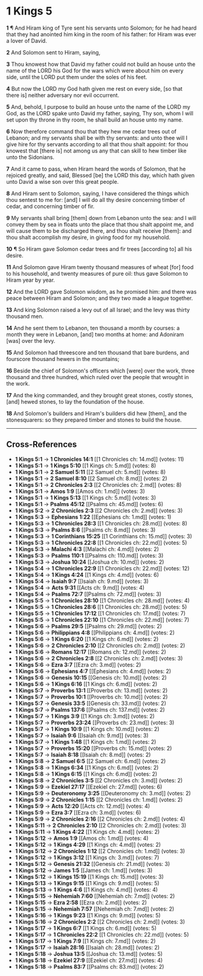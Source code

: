# 1 Kings 5

**1** ¶ And Hiram king of Tyre sent his servants unto Solomon; for he had heard that they had anointed him king in the room of his father: for Hiram was ever a lover of David.

**2** And Solomon sent to Hiram, saying,

**3** Thou knowest how that David my father could not build an house unto the name of the LORD his God for the wars which were about him on every side, until the LORD put them under the soles of his feet.

**4** But now the LORD my God hath given me rest on every side, [so that there is] neither adversary nor evil occurrent.

**5** And, behold, I purpose to build an house unto the name of the LORD my God, as the LORD spake unto David my father, saying, Thy son, whom I will set upon thy throne in thy room, he shall build an house unto my name.

**6** Now therefore command thou that they hew me cedar trees out of Lebanon; and my servants shall be with thy servants: and unto thee will I give hire for thy servants according to all that thou shalt appoint: for thou knowest that [there is] not among us any that can skill to hew timber like unto the Sidonians.

**7** And it came to pass, when Hiram heard the words of Solomon, that he rejoiced greatly, and said, Blessed [be] the LORD this day, which hath given unto David a wise son over this great people.

**8** And Hiram sent to Solomon, saying, I have considered the things which thou sentest to me for: [and] I will do all thy desire concerning timber of cedar, and concerning timber of fir.

**9** My servants shall bring [them] down from Lebanon unto the sea: and I will convey them by sea in floats unto the place that thou shalt appoint me, and will cause them to be discharged there, and thou shalt receive [them]: and thou shalt accomplish my desire, in giving food for my household.

**10** ¶ So Hiram gave Solomon cedar trees and fir trees [according to] all his desire.

**11** And Solomon gave Hiram twenty thousand measures of wheat [for] food to his household, and twenty measures of pure oil: thus gave Solomon to Hiram year by year.

**12** And the LORD gave Solomon wisdom, as he promised him: and there was peace between Hiram and Solomon; and they two made a league together.

**13** And king Solomon raised a levy out of all Israel; and the levy was thirty thousand men.

**14** And he sent them to Lebanon, ten thousand a month by courses: a month they were in Lebanon, [and] two months at home: and Adoniram [was] over the levy.

**15** And Solomon had threescore and ten thousand that bare burdens, and fourscore thousand hewers in the mountains;

**16** Beside the chief of Solomon's officers which [were] over the work, three thousand and three hundred, which ruled over the people that wrought in the work.

**17** And the king commanded, and they brought great stones, costly stones, [and] hewed stones, to lay the foundation of the house.

**18** And Solomon's builders and Hiram's builders did hew [them], and the stonesquarers: so they prepared timber and stones to build the house.

---

## Cross-References

- **1 Kings 5:1** → **1 Chronicles 14:1** [[1 Chronicles ch: 14.md]] (votes: 11)
- **1 Kings 5:1** → **1 Kings 5:10** [[1 Kings ch: 5.md]] (votes: 8)
- **1 Kings 5:1** → **2 Samuel 5:11** [[2 Samuel ch: 5.md]] (votes: 8)
- **1 Kings 5:1** → **2 Samuel 8:10** [[2 Samuel ch: 8.md]] (votes: 2)
- **1 Kings 5:1** → **2 Chronicles 2:3** [[2 Chronicles ch: 2.md]] (votes: 8)
- **1 Kings 5:1** → **Amos 1:9** [[Amos ch: 1.md]] (votes: 3)
- **1 Kings 5:1** → **1 Kings 5:13** [[1 Kings ch: 5.md]] (votes: 3)
- **1 Kings 5:1** → **Psalms 45:12** [[Psalms ch: 45.md]] (votes: 6)
- **1 Kings 5:2** → **2 Chronicles 2:3** [[2 Chronicles ch: 2.md]] (votes: 3)
- **1 Kings 5:3** → **Ephesians 1:22** [[Ephesians ch: 1.md]] (votes: 1)
- **1 Kings 5:3** → **1 Chronicles 28:3** [[1 Chronicles ch: 28.md]] (votes: 8)
- **1 Kings 5:3** → **Psalms 8:6** [[Psalms ch: 8.md]] (votes: 3)
- **1 Kings 5:3** → **1 Corinthians 15:25** [[1 Corinthians ch: 15.md]] (votes: 3)
- **1 Kings 5:3** → **1 Chronicles 22:8** [[1 Chronicles ch: 22.md]] (votes: 5)
- **1 Kings 5:3** → **Malachi 4:3** [[Malachi ch: 4.md]] (votes: 2)
- **1 Kings 5:3** → **Psalms 110:1** [[Psalms ch: 110.md]] (votes: 3)
- **1 Kings 5:3** → **Joshua 10:24** [[Joshua ch: 10.md]] (votes: 2)
- **1 Kings 5:4** → **1 Chronicles 22:9** [[1 Chronicles ch: 22.md]] (votes: 12)
- **1 Kings 5:4** → **1 Kings 4:24** [[1 Kings ch: 4.md]] (votes: 6)
- **1 Kings 5:4** → **Isaiah 9:7** [[Isaiah ch: 9.md]] (votes: 3)
- **1 Kings 5:4** → **Acts 9:31** [[Acts ch: 9.md]] (votes: 4)
- **1 Kings 5:4** → **Psalms 72:7** [[Psalms ch: 72.md]] (votes: 3)
- **1 Kings 5:5** → **1 Chronicles 28:10** [[1 Chronicles ch: 28.md]] (votes: 4)
- **1 Kings 5:5** → **1 Chronicles 28:6** [[1 Chronicles ch: 28.md]] (votes: 5)
- **1 Kings 5:5** → **1 Chronicles 17:12** [[1 Chronicles ch: 17.md]] (votes: 7)
- **1 Kings 5:5** → **1 Chronicles 22:10** [[1 Chronicles ch: 22.md]] (votes: 7)
- **1 Kings 5:6** → **Psalms 29:5** [[Psalms ch: 29.md]] (votes: 2)
- **1 Kings 5:6** → **Philippians 4:8** [[Philippians ch: 4.md]] (votes: 2)
- **1 Kings 5:6** → **1 Kings 6:20** [[1 Kings ch: 6.md]] (votes: 2)
- **1 Kings 5:6** → **2 Chronicles 2:10** [[2 Chronicles ch: 2.md]] (votes: 2)
- **1 Kings 5:6** → **Romans 12:17** [[Romans ch: 12.md]] (votes: 2)
- **1 Kings 5:6** → **2 Chronicles 2:8** [[2 Chronicles ch: 2.md]] (votes: 3)
- **1 Kings 5:6** → **Ezra 3:7** [[Ezra ch: 3.md]] (votes: 2)
- **1 Kings 5:6** → **Ephesians 4:7** [[Ephesians ch: 4.md]] (votes: 2)
- **1 Kings 5:6** → **Genesis 10:15** [[Genesis ch: 10.md]] (votes: 2)
- **1 Kings 5:6** → **1 Kings 6:16** [[1 Kings ch: 6.md]] (votes: 2)
- **1 Kings 5:7** → **Proverbs 13:1** [[Proverbs ch: 13.md]] (votes: 2)
- **1 Kings 5:7** → **Proverbs 10:1** [[Proverbs ch: 10.md]] (votes: 2)
- **1 Kings 5:7** → **Genesis 33:5** [[Genesis ch: 33.md]] (votes: 2)
- **1 Kings 5:7** → **Psalms 137:6** [[Psalms ch: 137.md]] (votes: 2)
- **1 Kings 5:7** → **1 Kings 3:9** [[1 Kings ch: 3.md]] (votes: 2)
- **1 Kings 5:7** → **Proverbs 23:24** [[Proverbs ch: 23.md]] (votes: 3)
- **1 Kings 5:7** → **1 Kings 10:9** [[1 Kings ch: 10.md]] (votes: 2)
- **1 Kings 5:7** → **Isaiah 9:6** [[Isaiah ch: 9.md]] (votes: 3)
- **1 Kings 5:7** → **1 Kings 1:48** [[1 Kings ch: 1.md]] (votes: 2)
- **1 Kings 5:7** → **Proverbs 15:20** [[Proverbs ch: 15.md]] (votes: 2)
- **1 Kings 5:7** → **Isaiah 8:18** [[Isaiah ch: 8.md]] (votes: 2)
- **1 Kings 5:8** → **2 Samuel 6:5** [[2 Samuel ch: 6.md]] (votes: 2)
- **1 Kings 5:8** → **1 Kings 6:34** [[1 Kings ch: 6.md]] (votes: 2)
- **1 Kings 5:8** → **1 Kings 6:15** [[1 Kings ch: 6.md]] (votes: 2)
- **1 Kings 5:8** → **2 Chronicles 3:5** [[2 Chronicles ch: 3.md]] (votes: 2)
- **1 Kings 5:9** → **Ezekiel 27:17** [[Ezekiel ch: 27.md]] (votes: 6)
- **1 Kings 5:9** → **Deuteronomy 3:25** [[Deuteronomy ch: 3.md]] (votes: 2)
- **1 Kings 5:9** → **2 Chronicles 1:15** [[2 Chronicles ch: 1.md]] (votes: 2)
- **1 Kings 5:9** → **Acts 12:20** [[Acts ch: 12.md]] (votes: 4)
- **1 Kings 5:9** → **Ezra 3:7** [[Ezra ch: 3.md]] (votes: 6)
- **1 Kings 5:9** → **2 Chronicles 2:16** [[2 Chronicles ch: 2.md]] (votes: 4)
- **1 Kings 5:11** → **2 Chronicles 2:10** [[2 Chronicles ch: 2.md]] (votes: 3)
- **1 Kings 5:11** → **1 Kings 4:22** [[1 Kings ch: 4.md]] (votes: 2)
- **1 Kings 5:12** → **Amos 1:9** [[Amos ch: 1.md]] (votes: 4)
- **1 Kings 5:12** → **1 Kings 4:29** [[1 Kings ch: 4.md]] (votes: 2)
- **1 Kings 5:12** → **2 Chronicles 1:12** [[2 Chronicles ch: 1.md]] (votes: 3)
- **1 Kings 5:12** → **1 Kings 3:12** [[1 Kings ch: 3.md]] (votes: 7)
- **1 Kings 5:12** → **Genesis 21:32** [[Genesis ch: 21.md]] (votes: 3)
- **1 Kings 5:12** → **James 1:5** [[James ch: 1.md]] (votes: 3)
- **1 Kings 5:12** → **1 Kings 15:19** [[1 Kings ch: 15.md]] (votes: 3)
- **1 Kings 5:13** → **1 Kings 9:15** [[1 Kings ch: 9.md]] (votes: 5)
- **1 Kings 5:13** → **1 Kings 4:6** [[1 Kings ch: 4.md]] (votes: 4)
- **1 Kings 5:15** → **Nehemiah 7:60** [[Nehemiah ch: 7.md]] (votes: 2)
- **1 Kings 5:15** → **Ezra 2:58** [[Ezra ch: 2.md]] (votes: 2)
- **1 Kings 5:15** → **Nehemiah 7:57** [[Nehemiah ch: 7.md]] (votes: 2)
- **1 Kings 5:16** → **1 Kings 9:23** [[1 Kings ch: 9.md]] (votes: 5)
- **1 Kings 5:16** → **2 Chronicles 2:2** [[2 Chronicles ch: 2.md]] (votes: 3)
- **1 Kings 5:17** → **1 Kings 6:7** [[1 Kings ch: 6.md]] (votes: 5)
- **1 Kings 5:17** → **1 Chronicles 22:2** [[1 Chronicles ch: 22.md]] (votes: 5)
- **1 Kings 5:17** → **1 Kings 7:9** [[1 Kings ch: 7.md]] (votes: 2)
- **1 Kings 5:17** → **Isaiah 28:16** [[Isaiah ch: 28.md]] (votes: 2)
- **1 Kings 5:18** → **Joshua 13:5** [[Joshua ch: 13.md]] (votes: 5)
- **1 Kings 5:18** → **Ezekiel 27:9** [[Ezekiel ch: 27.md]] (votes: 4)
- **1 Kings 5:18** → **Psalms 83:7** [[Psalms ch: 83.md]] (votes: 2)
